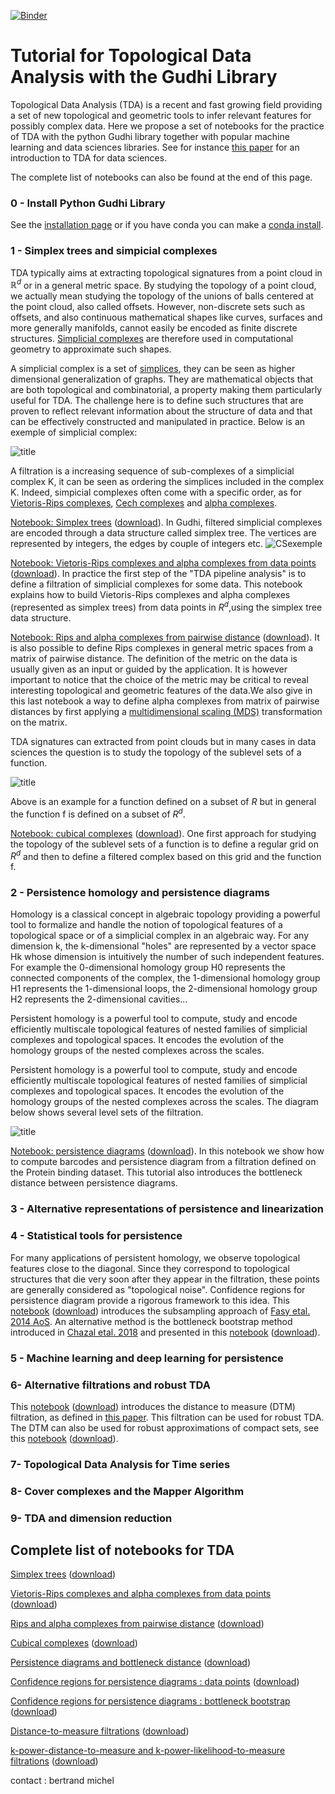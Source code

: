 [![Binder](https://mybinder.org/badge_logo.svg)](https://mybinder.org/v2/gh/GUDHI/TDA-tutorial/master)

# Tutorial for Topological Data Analysis with the Gudhi Library

Topological Data Analysis (TDA) is a recent and fast growing  field providing a set of new topological and geometric tools to infer relevant features for possibly complex data. Here we propose a set of notebooks for the practice of TDA with the python Gudhi library together with popular machine learning and data sciences libraries.
See for instance [this paper](https://arxiv.org/abs/1710.04019) for an introduction to TDA for data sciences.

The complete list of notebooks can also be found at the end of this page.

### 0 - Install Python Gudhi Library  

See the [installation page](https://gudhi.inria.fr/python/latest/installation.html) or if you have conda you can make a [conda install](https://anaconda.org/conda-forge/gudhi).

### 1 - Simplex trees and simpicial complexes

TDA typically aims at extracting topological signatures from a point cloud in $\mathbb R^d$ or in a general metric space. By studying the topology of a point cloud, we actually mean studying the topology of the unions of balls centered at the point cloud, also called offsets. However, non-discrete sets such as offsets, and also continuous mathematical shapes like curves, surfaces and more generally manifolds, cannot easily be encoded as finite discrete structures. [Simplicial complexes](https://en.wikipedia.org/wiki/Simplicial_complex) are therefore used in computational geometry to approximate such shapes. 

A simplicial complex is a set of [simplices](https://en.wikipedia.org/wiki/Simplex), they can be seen as higher dimensional generalization of graphs. They are mathematical objects that are both topological and combinatorial, a property making them particularly useful for TDA. The challenge here is to define such structures that are proven to reflect relevant information about the structure of data and that can be effectively constructed and manipulated in practice. Below is an exemple of simplicial complex:

![title](Images/Pers14.PNG)
 
A filtration is a increasing sequence of sub-complexes of a simplicial complex K, it can be seen as ordering the simplices included in the complex K. Indeed, simpicial complexes often come with a specific order, as for [Vietoris-Rips complexes](https://en.wikipedia.org/wiki/Vietoris%E2%80%93Rips_complex), [Cech complexes](https://en.wikipedia.org/wiki/%C4%8Cech_complex) and [alpha complexes](https://en.wikipedia.org/wiki/Alpha_shape#Alpha_complex). 

[Notebook: Simplex trees](https://gudhi.github.io/TDA-tutorial/Tuto-GUDHI-simplex-Trees.html)
([download](https://gudhi.github.io/TDA-tutorial/Tuto-GUDHI-simplex-Trees.ipynb.zip)).
In Gudhi, filtered simplicial complexes are encoded through a data structure called simplex tree. The vertices are represented by integers, the edges by couple of integers etc.
![CSexemple](https://gudhi.inria.fr/python/latest/_images/Simplex_tree_representation.png)


[Notebook: Vietoris-Rips complexes and alpha complexes from data points](https://gudhi.github.io/TDA-tutorial/Tuto-GUDHI-simplicial-complexes-from-data-points.html)
([download](https://gudhi.github.io/TDA-tutorial/Tuto-GUDHI-simplicial-complexes-from-data-points.ipynb.zip)).
In practice the first step of the "TDA pipeline analysis" is to define a filtration of simplicial complexes for some data. This  notebook explains how to build Vietoris-Rips complexes and alpha complexes (represented as simplex trees) from data points in $R^d$,using the simplex tree data structure.

[Notebook: Rips and alpha complexes from pairwise distance](https://gudhi.github.io/TDA-tutorial/Tuto-GUDHI-simplicial-complexes-from-distance-matrix.html)
([download](https://gudhi.github.io/TDA-tutorial/Tuto-GUDHI-simplicial-complexes-from-distance-matrix.ipynb.zip)).
It is also possible to define Rips complexes in general metric spaces from a matrix of pairwise distance. The definition of the metric on the data is usually given as an input or guided by the application. It is however important to notice that the choice of the metric may be critical to reveal interesting topological and geometric features of the data.We also give in this last notebook a way to define alpha complexes from matrix of pairwise distances by first applying a [multidimensional scaling (MDS)](https://en.wikipedia.org/wiki/Multidimensional_scaling) transformation on the matrix.


TDA signatures can extracted from point clouds but in many cases in data sciences the question is to study the topology of the sublevel sets of a function. 

![title](Images/sublevf.png)

Above is an example for a function defined on a subset of $R$ but in general the function f is defined on a subset of $R^d$. 

[Notebook: cubical complexes](https://gudhi.github.io/TDA-tutorial/Tuto-GUDHI-cubical-complexes.html)
([download](https://gudhi.github.io/TDA-tutorial/Tuto-GUDHI-cubical-complexes.ipynb.zip)).
One first approach for studying the topology of the sublevel sets of a function is to define a regular grid on $R^d$ and then to define a filtered complex based on this grid and the function f.
 




### 2 - Persistence homology and persistence diagrams

Homology is a classical concept in algebraic topology providing a powerful tool to formalize and handle the notion of topological features of a topological space or of a simplicial complex in an algebraic way. For any dimension k, the k-dimensional "holes" are represented by a vector space Hk whose dimension is intuitively the number of such independent features. For example the 0-dimensional homology group H0 represents the connected components of the complex, the 1-dimensional homology group H1 represents the 1-dimensional loops, the 2-dimensional homology group H2 represents the 2-dimensional cavities...

Persistent homology is a powerful tool to compute, study and encode efficiently multiscale topological features of nested families of simplicial complexes and topological spaces. It encodes the evolution of the homology groups of the nested complexes across the scales.

Persistent homology is a powerful tool to compute, study and encode efficiently multiscale topological features of nested families of simplicial complexes and topological spaces. It encodes the evolution of the homology groups of the nested complexes across the scales. The diagram below shows several level sets of the filtration.

![title](Images/pers.png)    
    

[Notebook: persistence diagrams](https://gudhi.github.io/TDA-tutorial/Tuto-GUDHI-persistence-diagrams.html)
([download](https://gudhi.github.io/TDA-tutorial/Tuto-GUDHI-persistence-diagrams.ipynb.zip)).
In this notebook we show how to compute barcodes and persistence diagram from a filtration defined on the Protein binding dataset. This tutorial also introduces the bottleneck distance between persistence diagrams. 


### 3 - Alternative representations of persistence and linearization


### 4 - Statistical tools for persistence
For many applications of persistent homology, we observe topological features close to the diagonal. Since they correspond to topological structures that die very soon after they appear in the filtration, these points are generally considered as "topological noise". Confidence regions for persistence diagram provide a rigorous framework to this idea. This [notebook](https://gudhi.github.io/TDA-tutorial/Tuto-GUDHI-ConfRegions-PersDiag-datapoints.html)
([download](https://gudhi.github.io/TDA-tutorial/Tuto-GUDHI-ConfRegions-PersDiag-datapoints.ipynb.zip))
introduces the subsampling approach of [Fasy etal. 2014 AoS](https://projecteuclid.org/download/pdfview_1/euclid.aos/1413810729). An alternative method is the bottleneck bootstrap method introduced in [Chazal etal. 2018](http://www.jmlr.org/papers/v18/15-484.html) and presented in this [notebook](https://gudhi.github.io/TDA-tutorial/Tuto-GUDHI-ConfRegions-PersDiag-BottleneckBootstrap.html)
([download](Tuto-GUDHI-ConfRegions-PersDiag-BottleneckBootstrap.ipynb)).

### 5 - Machine learning and deep learning for persistence


### 6- Alternative filtrations and robust TDA

This  [notebook](https://gudhi.github.io/TDA-tutorial/Tuto-GUDHI-DTM-filtrations.html)
([download](https://gudhi.github.io/TDA-tutorial/Tuto-GUDHI-ConfRegions-DTM-filtrations.ipynb.zip))
introduces the distance to measure (DTM) filtration, as defined in [this paper](https://arxiv.org/abs/1811.04757). This filtration can be used for robust TDA. The DTM can also be used for robust approximations of compact sets, see this [notebook](https://gudhi.github.io/TDA-tutorial/Tuto-GUDHI-kPDTM-kPLM.html)
([download](https://gudhi.github.io/TDA-tutorial/Tuto-GUDHI-ConfRegions-kPDTM-kPLM.ipynb.zip)).


### 7- Topological Data Analysis for Time series


### 8- Cover complexes and the Mapper Algorithm 


### 9- TDA and dimension reduction



## Complete list of notebooks for TDA

[Simplex trees](https://gudhi.github.io/TDA-tutorial/Tuto-GUDHI-simplex-Trees.html)
([download](https://gudhi.github.io/TDA-tutorial/Tuto-GUDHI-ConfRegions-simplex-Trees.ipynb.zip))

[Vietoris-Rips complexes and alpha complexes from data points](https://gudhi.github.io/TDA-tutorial/Tuto-GUDHI-simplicial-complexes-from-data-points.html)  
([download](https://gudhi.github.io/TDA-tutorial/Tuto-GUDHI-simplicial-complexes-from-data-points.ipynb.zip))

[Rips and alpha complexes from pairwise distance](https://gudhi.github.io/TDA-tutorial/Tuto-GUDHI-simplicial-complexes-from-distance-matrix.html)
([download](https://gudhi.github.io/TDA-tutorial/Tuto-GUDHI-simplicial-complexes-from-distance-matrix.ipynb.zip))

[Cubical complexes](https://gudhi.github.io/TDA-tutorial/Tuto-GUDHI-cubical-complexes.html)
([download](https://gudhi.github.io/TDA-tutorial/Tuto-GUDHI-cubical-complexes.ipynb.zip))

[Persistence diagrams and bottleneck distance](https://gudhi.github.io/TDA-tutorial/Tuto-GUDHI-persistence-diagrams.html)
([download](https://gudhi.github.io/TDA-tutorial/Tuto-GUDHI-persistence-diagrams.ipynb.zip))

[Confidence regions for persistence diagrams : data points](https://gudhi.github.io/TDA-tutorial/Tuto-GUDHI-ConfRegions-PersDiag-datapoints.html)
([download](https://gudhi.github.io/TDA-tutorial/Tuto-GUDHI-ConfRegions-PersDiag-datapoints.ipynb.zip))

[Confidence regions for persistence diagrams : bottleneck bootstrap](https://gudhi.github.io/TDA-tutorial/Tuto-GUDHI-ConfRegions-PersDiag-BottleneckBootstrap.html)
([download](https://gudhi.github.io/TDA-tutorial/Tuto-GUDHI-ConfRegions-PersDiag-BottleneckBootstrap.ipynb.zip))

[Distance-to-measure filtrations](https://gudhi.github.io/TDA-tutorial/Tuto-GUDHI-DTM-filtrations.html)
([download](https://gudhi.github.io/TDA-tutorial/Tuto-GUDHI-DTM-filtrations.ipynb.zip))

[k-power-distance-to-measure and k-power-likelihood-to-measure filtrations](https://gudhi.github.io/TDA-tutorial/Tuto-GUDHI-kPDTM-kPLM.html)
([download](https://gudhi.github.io/TDA-tutorial/Tuto-GUDHI-kPDTM-kPLM.ipynb.zip))

contact : bertrand michel 
